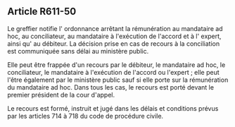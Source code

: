 Article R611-50
----
Le greffier notifie l' ordonnance arrêtant la rémunération au mandataire ad hoc,
au conciliateur, au mandataire à l'exécution de l'accord et à l' expert, ainsi
qu' au débiteur. La décision prise en cas de recours à la conciliation est
communiquée sans délai au ministère public.

Elle peut être frappée d'un recours par le débiteur, le mandataire ad hoc, le
conciliateur, le mandataire à l'exécution de l'accord ou l'expert ; elle peut
l'être également par le ministère public sauf si elle porte sur la rémunération
du mandataire ad hoc. Dans tous les cas, le recours est porté devant le premier
président de la cour d'appel.

Le recours est formé, instruit et jugé dans les délais et conditions prévus par
les articles 714 à 718 du code de procédure civile.
